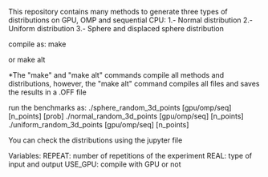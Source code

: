 This repository contains many methods to generate three types of distributions on GPU, OMP and sequential CPU:
1.- Normal distribution
2.- Uniform distribution
3.- Sphere and displaced sphere distribution

compile as:
    make

or
    make alt

*The "make" and "make alt" commands compile all methods and distributions, however, the "make alt" command compiles all files and saves the results in a .OFF file

run the benchmarks as:
    ./sphere_random_3d_points [gpu/omp/seq] [n_points] [prob]
    ./normal_random_3d_points [gpu/omp/seq] [n_points]
    ./uniform_random_3d_points [gpu/omp/seq] [n_points]

You can check the distributions using the jupyter file

Variables:
REPEAT: number of repetitions of the experiment
REAL: type of input and output
USE_GPU: compile with GPU or not